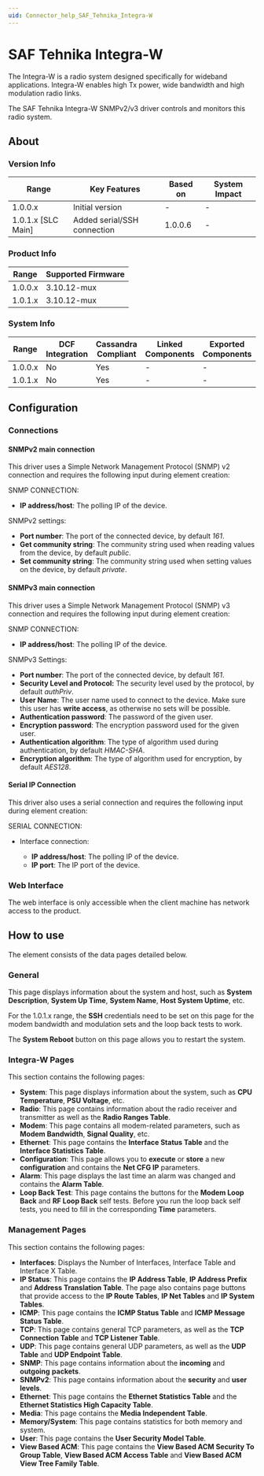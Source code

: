 ```yaml
---
uid: Connector_help_SAF_Tehnika_Integra-W
---
```


# SAF Tehnika Integra-W

The Integra-W is a radio system designed specifically for wideband applications. Integra-W enables high Tx power, wide bandwidth and high modulation radio links.

The SAF Tehnika Integra-W SNMPv2/v3 driver controls and monitors this radio system.

## About

### Version Info

| **Range**            | **Key Features**            | **Based on** | **System Impact** |
|----------------------|-----------------------------|--------------|-------------------|
| 1.0.0.x              | Initial version             | \-           | \-                |
| 1.0.1.x \[SLC Main\] | Added serial/SSH connection | 1.0.0.6      | \-                |

### Product Info

| **Range** | **Supported Firmware** |
|-----------|------------------------|
| 1.0.0.x   | 3.10.12-mux            |
| 1.0.1.x   | 3.10.12-mux            |

### System Info

| **Range** | **DCF Integration** | **Cassandra Compliant** | **Linked Components** | **Exported Components** |
|-----------|---------------------|-------------------------|-----------------------|-------------------------|
| 1.0.0.x   | No                  | Yes                     | \-                    | \-                      |
| 1.0.1.x   | No                  | Yes                     | \-                    | \-                      |

## Configuration

### Connections

#### SNMPv2 main connection

This driver uses a Simple Network Management Protocol (SNMP) v2 connection and requires the following input during element creation:

SNMP CONNECTION:

- **IP address/host**: The polling IP of the device.

SNMPv2 settings:

- **Port number**: The port of the connected device, by default *161*.
- **Get community string**: The community string used when reading values from the device, by default *public*.
- **Set community string**: The community string used when setting values on the device, by default *private*.

#### SNMPv3 main connection

This driver uses a Simple Network Management Protocol (SNMP) v3 connection and requires the following input during element creation:

SNMP CONNECTION:

- **IP address/host**: The polling IP of the device.

SNMPv3 Settings:

- **Port number**: The port of the connected device, by default *161*.
- **Security Level and Protocol:** The security level used by the protocol, by default *authPriv*.
- **User Name**: The user name used to connect to the device. Make sure this user has **write access**, as otherwise no sets will be possible.
- **Authentication password**: The password of the given user.
- **Encryption password**: The encryption password used for the given user.
- **Authentication algorithm**: The type of algorithm used during authentication, by default *HMAC-SHA*.
- **Encryption algorithm**: The type of algorithm used for encryption, by default *AES128*.

#### Serial IP Connection

This driver also uses a serial connection and requires the following input during element creation:

SERIAL CONNECTION:

- Interface connection:

  - **IP address/host**: The polling IP of the device.
  - **IP port**: The IP port of the device.

### Web Interface

The web interface is only accessible when the client machine has network access to the product.

## How to use

The element consists of the data pages detailed below.

### General

This page displays information about the system and host, such as **System Description**, **System Up Time**, **System Name**, **Host System Uptime**, etc.

For the 1.0.1.x range, the **SSH** credentials need to be set on this page for the modem bandwidth and modulation sets and the loop back tests to work.

The **System Reboot** button on this page allows you to restart the system.

### Integra-W Pages

This section contains the following pages:

- **System**: This page displays information about the system, such as **CPU Temperature**, **PSU Voltage**, etc.
- **Radio**: This page contains information about the radio receiver and transmitter as well as the **Radio Ranges Table**.
- **Modem**: This page contains all modem-related parameters, such as **Modem Bandwidth**, **Signal Quality**, etc.
- **Ethernet**: This page contains the **Interface Status Table** and the **Interface Statistics Table**.
- **Configuration**: This page allows you to **execute** or **store** a new **configuration** and contains the **Net CFG IP** parameters.
- **Alarm**: This page displays the last time an alarm was changed and contains the **Alarm Table**.
- **Loop Back Test**: This page contains the buttons for the **Modem Loop Back** and **RF Loop Back** self tests. Before you run the loop back self tests, you need to fill in the corresponding **Time** parameters.

### Management Pages

This section contains the following pages:

- **Interfaces**: Displays the Number of Interfaces, Interface Table and Interface X Table.
- **IP Status**: This page contains the **IP Address Table**, **IP Address Prefix** and **Address Translation Table**. The page also contains page buttons that provide access to the **IP Route Tables**, **IP Net Tables** and **IP System Tables**.
- **ICMP**: This page contains the **ICMP Status Table** and **ICMP Message Status Table**.
- **TCP**: This page contains general TCP parameters, as well as the **TCP Connection Table** and **TCP Listener Table**.
- **UDP**: This page contains general UDP parameters, as well as the **UDP Table** and **UDP Endpoint Table**.
- **SNMP**: This page contains information about the **incoming** and **outgoing** **packets**.
- **SNMPv2**: This page contains information about the **security** and **user levels**.
- **Ethernet**: This page contains the **Ethernet Statistics Table** and the **Ethernet Statistics High Capacity Table**.
- **Media**: This page contains the **Media Independent Table**.
- **Memory/System**: This page contains statistics for both memory and system.
- **User**: This page contains the **User Security Model Table**.
- **View Based ACM**: This page contains the **View Based ACM Security To Group Table**, **View Based ACM Access Table** and **View Based ACM View Tree Family Table**.

